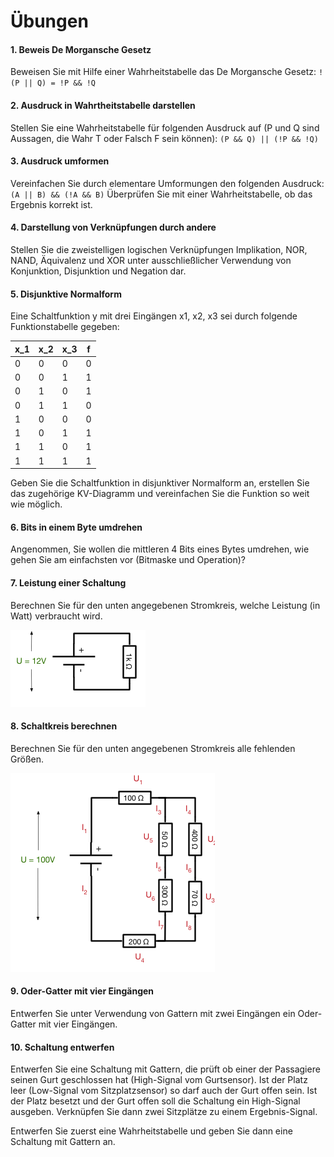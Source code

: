 # Übungen

#### 1. Beweis De Morgansche Gesetz
Beweisen Sie mit Hilfe einer Wahrheitstabelle das De Morgansche Gesetz:
`!(P || Q) = !P && !Q`


#### 2. Ausdruck in Wahrtheitstabelle darstellen
Stellen Sie eine Wahrheitstabelle für folgenden Ausdruck auf (P und Q sind Aussagen, die Wahr T oder Falsch F sein können): `(P && Q) || (!P && !Q)`


#### 3. Ausdruck umformen
Vereinfachen Sie durch elementare Umformungen den folgenden Ausdruck: `(A || B) && (!A && B)` Überprüfen Sie mit einer Wahrheitstabelle, ob das Ergebnis korrekt ist.


#### 4. Darstellung von Verknüpfungen durch andere
Stellen Sie die zweistelligen logischen Verknüpfungen Implikation, NOR, NAND, Äquivalenz und XOR unter ausschließlicher Verwendung von Konjunktion, Disjunktion und Negation dar.


#### 5. Disjunktive Normalform
Eine Schaltfunktion y mit drei Eingängen x1, x2, x3 sei durch folgende Funktionstabelle gegeben:

| x_1 | x_2 | x_3 | f  |
|-----|-----|-----|----|
|  0  |   0 |   0 |  0 |
|  0  |   0 |   1 |  1 |
|  0  |   1 |   0 |  1 |
|  0  |   1 |   1 |  0 |
|  1  |   0 |   0 |  0 |
|  1  |   0 |   1 |  1 |
|  1  |   1 |   0 |  1 |
|  1  |   1 |   1 |  1 |

Geben Sie die Schaltfunktion in disjunktiver Normalform an, erstellen Sie das zugehörige KV-Diagramm und vereinfachen Sie die Funktion so weit wie möglich.


#### 6. Bits in einem Byte umdrehen
Angenommen, Sie wollen die mittleren 4 Bits eines Bytes umdrehen, wie gehen Sie am einfachsten vor (Bitmaske und Operation)?


#### 7. Leistung einer Schaltung
Berechnen Sie für den unten angegebenen Stromkreis, welche Leistung (in Watt) verbraucht wird.

![](img/stromkreis_einfach.png)


#### 8. Schaltkreis berechnen
Berechnen Sie für den unten angegebenen Stromkreis alle fehlenden Größen.

![](img/stromkreis_komplex.png)


#### 9. Oder-Gatter mit vier Eingängen
Entwerfen Sie unter Verwendung von Gattern mit zwei Eingängen ein Oder-Gatter mit vier Eingängen.


#### 10. Schaltung entwerfen
Entwerfen Sie eine Schaltung mit Gattern, die prüft ob einer der Passagiere seinen Gurt geschlossen hat (High-Signal vom Gurtsensor). Ist der Platz leer (Low-Signal vom Sitzplatzsensor)
so darf auch der Gurt offen sein. Ist der Platz besetzt und der Gurt offen soll die
Schaltung ein High-Signal ausgeben. Verknüpfen Sie dann zwei Sitzplätze zu einem Ergebnis-Signal.

Entwerfen Sie zuerst eine Wahrheitstabelle und geben Sie dann eine Schaltung mit Gattern an.

